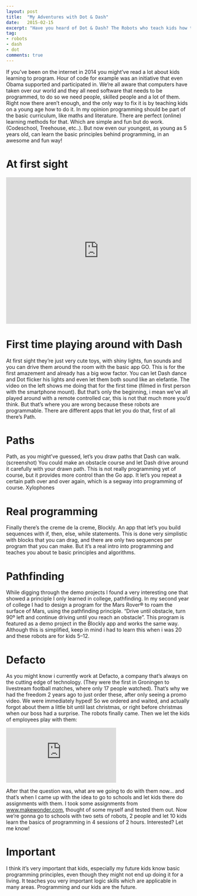 ```yaml
---
layout: post
title:  "My Adventures with Dot & Dash"
date:   2015-02-15
excerpt: "Have you heard of Dot & Dash? The Robots who teach kids how to program? They’re awesome and through my job I got to play with them"
tag:
- robots
- dash
- dot
comments: true
---
```


If you’ve been on the internet in 2014 you might’ve read a lot about kids learning to program. Hour of code for example was an initiative that even Obama supported and participated in.
We’re all aware that computers have taken over our world and they all need software that needs to be programmed, to do so we need people, skilled people and a lot of them. Right now there aren’t enough, and the only way to fix it is by teaching kids on a young age how to do it.
In my opinion programming should be part of the basic curriculum, like maths and literature. There are perfect (online) learning methods for that. Which are simple and fun but do work. (Codeschool, Treehouse, etc..).
But now even our youngest, as young as 5 years old, can learn the basic principles behind programming, in an awesome and fun way!

# At first sight
<iframe name="f38599649b8d1c8" frameborder="0" allowtransparency="true" allowfullscreen="true" scrolling="no" title="fb:video Facebook Social Plugin" src="https://www.facebook.com/v2.3/plugins/video.php?app_id=52049637695&amp;channel=https%3A%2F%2Fstaticxx.facebook.com%2Fconnect%2Fxd_arbiter.php%3Fversion%3D42%23cb%3Df6958db5cd89dc%26domain%3Dcdn.embedly.com%26origin%3Dhttps%253A%252F%252Fcdn.embedly.com%252Ff32267af5985cd8%26relation%3Dparent.parent&amp;container_width=350&amp;href=https%3A%2F%2Fwww.facebook.com%2Fvideo.php%3Fv%3D10204597445969436%26set%3Dvb.1633045538%26type%3D2%26theater&amp;locale=en_US&amp;sdk=joey" style="border: none; visibility: visible; width: 100%; height: 400px;" class=""> </iframe>

# First time playing around with Dash
At first sight they’re just very cute toys, with shiny lights, fun sounds and you can drive them around the room with the basic app GO. This is for the first amazement and already has a big wow factor. You can let Dash dance and Dot flicker his lights and even let them both sound like an elefantie. The video on the left shows me doing that for the first time (filmed in first person with the smartphone mount).
But that’s only the beginning, i mean we’ve all played around with a remote controlled car, this is not that much more you’d think. But that’s where you are wrong because these robots are programmable. There are different apps that let you do that, first of all there’s Path.

# Paths

Path, as you might’ve guessed, let’s you draw paths that Dash can walk. (screenshot) You could make an obstacle course and let Dash drive around it carefully with your drawn path. This is not really programming yet of course, but it provides more control than the Go app. It let’s you repeat a certain path over and over again, which is a segway into programming of course.
Xylophones

# Real programming
Finally there’s the creme de la creme, Blockly. An app that let’s you build sequences with if, then, else, while statements. This is done very simplistic with blocks that you can drag, and there are only two sequences per program that you can make. But it’s a real intro into programming and teaches you about te basic principles and algorithms.

# Pathfinding
While digging through the demo projects I found a very interesting one that showed a principle I only learned in college, pathfinding. In my second year of college I had to design a program for the Mars Rover® to roam the surface of Mars, using the pathfinding principle. “Drive until obstacle, turn 90º left and continue driving until you reach an obstacle”. This program is featured as a demo project in the Blockly app and works the same way. Although this is simplified, keep in mind i had to learn this when i was 20 and these robots are for kids 5–12.

# Defacto
As you might know i currently work at Defacto, a company that’s always on the cutting edge of technology. (They were the first in Groningen to livestream football matches, where only 17 people watched). That’s why we had the freedom 2 years ago to just order these, after only seeing a promo video. We were immediately hyped! So we ordered and waited, and actually forgot about them a little bit until last christmas, or right before christmas when our boss had a surprise. The robots finally came.
Then we let the kids of employees play with them:

<iframe scrolling="no" frameborder="0" id="player" src="https://player.vimeo.com/video/114753160?referrer=https%3A%2F%2Fmedium.com%2Fmedia%2F2126e889780f5a1c93b7c49de25155a6%3FmaxWidth%3D640" allowfullscreen="true"> </iframe>

After that the question was, what are we going to do with them now… and that’s when I came up with the idea to go to schools and let kids there do assignments with them. I took some assignments from www.makewonder.com, thought of some myself and tested them out. Now we’re gonna go to schools with two sets of robots, 2 people and let 10 kids learn the basics of programming in 4 sessions of 2 hours. Interested? Let me know!

# Important

I think it’s very important that kids, especially my future kids know basic programming principles, even though they might not end up doing it for a living. It teaches you very important logic skills which are applicable in many areas. Programming and our kids are the future.
